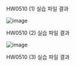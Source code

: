 HW0510 (1) 실습 파일 결과

![image](https://github.com/drawarepair/React/assets/102895287/32ea4f54-120e-43d9-894a-5047a3b6ffa3)

HW0510 (2) 실습 파일 결과

![image](https://github.com/drawarepair/React/assets/102895287/91c9d873-d795-4ade-b094-055387001498)

HW0510 (3) 실습 파일 결과

